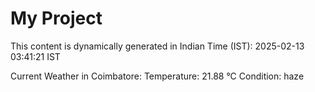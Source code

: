 # My Project

This content is dynamically generated in Indian Time (IST): 2025-02-13 03:41:21 IST


Current Weather in Coimbatore:
Temperature: 21.88 °C
Condition: haze
